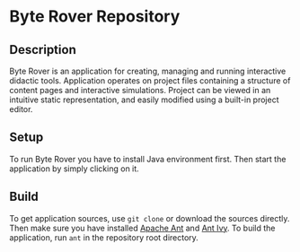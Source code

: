 # Byte Rover Repository
## Description
Byte Rover is an application for creating, managing and running interactive didactic tools.
Application operates on project files containing a structure of content pages and interactive simulations.
Project can be viewed in an intuitive static representation, and easily modified using a built-in project editor.
## Setup
To run Byte Rover you have to install Java environment first.
Then start the application by simply clicking on it.
## Build
To get application sources, use `git clone` or download the sources directly.
Then make sure you have installed [Apache Ant](https://ant.apache.org) and [Ant Ivy](https://ant.apache.org/ivy).
To build the application, run `ant` in the repository root directory. 

